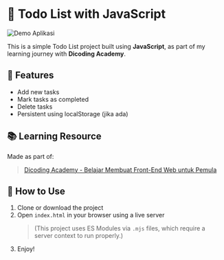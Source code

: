 # 📝 Todo List with JavaScript

![Demo Aplikasi](https://assets.cdn.dicoding.com/original/academy/dos:ff4c1c8923880fa7356c72d69478109320220208115221.gif)

This is a simple Todo List project built using **JavaScript**, as part of my learning journey with **Dicoding Academy**.

## 🚀 Features
- Add new tasks
- Mark tasks as completed
- Delete tasks
- Persistent using localStorage (jika ada)

## 📚 Learning Resource
Made as part of:
> [Dicoding Academy - Belajar Membuat Front-End Web untuk Pemula](https://www.dicoding.com/academies/315)

## 📁 How to Use
1. Clone or download the project
2. Open `index.html` in your browser using a live server  
   > (This project uses ES Modules via `.mjs` files, which require a server context to run properly.)
3. Enjoy!

